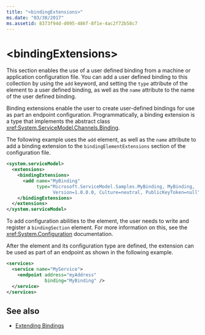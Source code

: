 ```yaml
---
title: "<bindingExtensions>"
ms.date: "03/30/2017"
ms.assetid: 8373f94d-d095-486f-8f1e-4ac2f72b58c7
---
```

# \<bindingExtensions>
This section enables the use of a user defined binding from a machine or application configuration file. You can add a user defined binding to this collection by using the `add` keyword, and setting the `type` attribute of the element to a user defined binding, as well as the `name` attribute to the name of the user defined binding.  
  
 Binding extensions enable the user to create user-defined bindings for use as part an endpoint configuration. Programmatically, a binding extension is a type that implements the abstract class <xref:System.ServiceModel.Channels.Binding>.  
  
 The following example uses the `add` element, as well as the `name` attribute to add a binding extension to the `bindingElementExtensions` section of the configuration file.  
  
```xml  
<system.serviceModel>
  <extensions>
    <bindingExtensions>
      <add name="MyBinding"
           type="Microsoft.ServiceModel.Samples.MyBinding, MyBinding,
                 Version=1.0.0.0, Culture=neutral, PublicKeyToken=null" />
    </bindingExtensions>
  </extensions>
</system.serviceModel>
```  
  
 To add configuration abilities to the element, the user needs to write and register a `bindingSection` element. For more information on this, see the <xref:System.Configuration> documentation.  
  
 After the element and its configuration type are defined, the extension can be used as part of an endpoint as shown in the following example.  
  
```xml  
<services>
  <service name="MyService">
    <endpoint address="myAddress"
              binding="MyBinding" />
  </service>
</services>
```  
  
## See also

- [Extending Bindings](../../../wcf/extending/extending-bindings.md)
